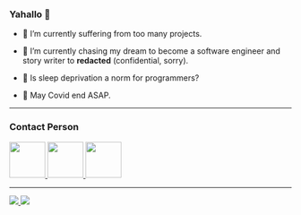 ### Yahallo 👋

<!--
**NRZero1/NRZero1** is a ✨ _special_ ✨ repository because its `README.md` (this file) appears on your GitHub profile.

Here are some ideas to get you started:-->

- 🔭 I’m currently suffering from too many projects.

- 🌱 I’m currently chasing my dream to become a software engineer and story writer to **redacted** (confidential, sorry).

- 🤔 Is sleep deprivation a norm for programmers?

- 🙏 May Covid end ASAP.
<!--- 🤔 I’m looking for help with my sleep deprivation because of my projects.-->
<!--- 📫 You can contact me by email: ronaldo.pangestu1@gmail.com or from my LinkedIn profile.-->
<!--- ⚡ Fun fact: my prefered nickname is NRZero, but GitHub won't permit me, so i add the number 1 (one) just for formality-->

<!--- 👯 I’m looking to collaborate on ...-->
<!--- 💬 Ask me about ...-->

<hr>
<h3>Contact Person</h3>

<div>
 <a href="mailto:ronaldo.pangestu1@gmail.com">
  <img src="https://img.icons8.com/fluent/2x/secured-letter.png" width="64" height="64">
 </a>
 
 <a href="https://www.linkedin.com/in/daniel-ronaldo-pangestu/">
  <img src="https://img.icons8.com/fluent/2x/linkedin.png" width="64" height="64">
 </a>
 
 <a href="https://discordapp.com/users/312428560155672588">
  <img src="https://www.freepnglogos.com/uploads/discord-logo-png/concours-discord-cartes-voeux-fortnite-france-6.png" width="64" height="64">
 </a>
</div>

<hr>

<div>
 <a href="https://github.com/NRZero1/NRZero1">
  <img src="https://github-readme-stats.vercel.app/api?username=NRZero1&count_private=true&show_icons=true&theme=great-gatsby">
 </a>

 <a hre="https://github.com/NRZero1/NRZero1">
  <img src="https://github-readme-stats.vercel.app/api/top-langs/?username=NRZero1&layout=compact&theme=midnight-purple&langs_count=8&count_private=true">
 </a>

 </div>
